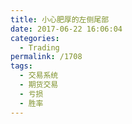```yaml
---
title: 小心肥厚的左侧尾部
date: 2017-06-22 16:06:04
categories:
  - Trading
permalink: /1708
tags:
  - 交易系统
  - 期货交易
  - 亏损
  - 胜率
---
```

